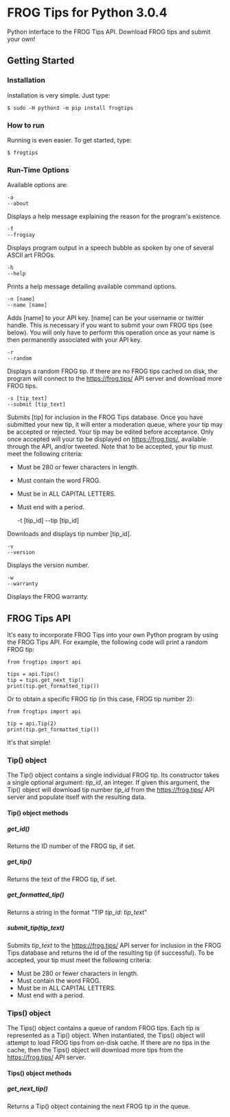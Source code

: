 # FROG Tips for Python 3.0.4

Python interface to the FROG Tips API. Download FROG tips and submit your own!

## Getting Started

### Installation
Installation is very simple. Just type:

    $ sudo -H python3 -m pip install frogtips

### How to run

Running is even easier. To get started, type:

    $ frogtips

### Run-Time Options

Available options are:

    -a 
    --about
    
Displays a help message explaining the reason for the program's existence.

    -f 
    --frogsay
    
Displays program output in a speech bubble as spoken by one of several ASCII 
art FROGs.

    -h
    --help

Prints a help message detailing available command options.

    -n [name]
    --name [name]
    
Adds [name] to your API key. [name] can be your username or twitter handle. 
This is necessary if you want to submit your own FROG tips (see below). You 
will only have to perform this operation once as your name is then permanently
associated with your API key.

    -r
    --random
    
Displays a random FROG tip. If there are no FROG tips cached on disk, the 
program will connect to the https://frog.tips/ API server and download more 
FROG tips.

    -s [tip_text]
    --submit [tip_text]
    
Submits [tip] for inclusion in the FROG Tips database. Once you have submitted
your new tip, it will enter a moderation queue, where your tip may be accepted 
or rejected. Your tip may be edited before acceptance. Only once accepted will
your tip be displayed on https://frog.tips/, available through the API, and/or
tweeted. Note that to be accepted, your tip must meet the following criteria:
* Must be 280 or fewer characters in length.
* Must contain the word FROG.
* Must be in ALL CAPITAL LETTERS.
* Must end with a period.


    -t [tip_id]
    --tip [tip_id]
    
Downloads and displays tip number [tip_id].

    -v
    --version

Displays the version number.

    -w
    --warranty

Displays the FROG warranty.

## FROG Tips API

It's easy to incorporate FROG Tips into your own Python program by using the
FROG Tips API. For example, the following code will print a random FROG tip:

    from frogtips import api

    tips = api.Tips()
    tip = tips.get_next_tip()
    print(tip.get_formatted_tip())

Or to obtain a specific FROG tip (in this case, FROG tip number 2):

    from frogtips import api
    
    tip = api.Tip(2)
    print(tip.get_formatted_tip())

It's that simple!

### Tip() object

The Tip() object contains a single individual FROG tip. Its constructor takes a
single optional argument: _tip_id_, an integer. If given this argument, the
Tip() object will download tip number _tip_id_ from the https://frog.tips/ API 
server and populate itself with the resulting data.

#### Tip() object methods

##### get_id()

Returns the ID number of the FROG tip, if set.

##### get_tip()

Returns the text of the FROG tip, if set.

##### get_formatted_tip()

Returns a string in the format "TIP _tip_id_: _tip_text_"

##### submit_tip(_tip_text_)

Submits _tip_text_ to the https://frog.tips/ API server for inclusion in the 
FROG Tips database and returns the id of the resulting tip (if successful).
To be accepted, your tip must meet the following criteria:
* Must be 280 or fewer characters in length.
* Must contain the word FROG.
* Must be in ALL CAPITAL LETTERS.
* Must end with a period.

### Tips() object

The Tips() object contains a queue of random FROG tips. Each tip is represented
as a Tip() object. When instantiated, the Tips() object will attempt to load 
FROG tips from on-disk cache. If there are no tips in the cache, then the
Tips() object will download more tips from the https://frog.tips/ API server.
 
#### Tips() object methods

##### get_next_tip()

Returns a Tip() object containing the next FROG tip in the queue.